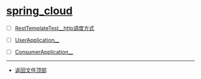 
# [spring_cloud](../README.md)

- [ ] [RestTemplateTest__http调度方式](http_demo/src/test/java/com/cpucode/test/RestTemplateTest.java)
- [ ] [UserApplication__](user_service/src/main/java/com/cpucode/user/UserApplication.java)
- [ ] [ConsumerApplication__](consumer_demo/src/main/java/com/cpucode/consumer/ConsumerApplication.java)


-----------------

- [返回文件顶部](../README.md)